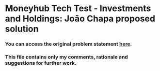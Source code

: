 # Moneyhub Tech Test - Investments and Holdings: João Chapa proposed solution

### You can access the original problem statement [here](README_OLD.md).

### This file contains only my comments, rationale and suggestions for further work.


